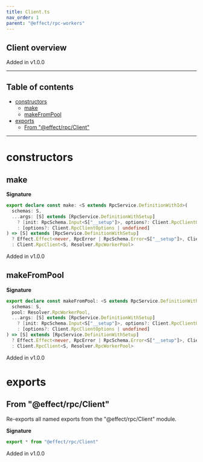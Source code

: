 ```yaml
---
title: Client.ts
nav_order: 1
parent: "@effect/rpc-workers"
---
```


## Client overview

Added in v1.0.0

---

<h2 class="text-delta">Table of contents</h2>

- [constructors](#constructors)
  - [make](#make)
  - [makeFromPool](#makefrompool)
- [exports](#exports)
  - [From "@effect/rpc/Client"](#from-effectrpcclient)

---

# constructors

## make

**Signature**

```ts
export declare const make: <S extends RpcService.DefinitionWithId>(
  schemas: S,
  ...args: [S] extends [RpcService.DefinitionWithSetup]
    ? [init: RpcSchema.Input<S["__setup"]>, options?: Client.RpcClientOptions | undefined]
    : [options?: Client.RpcClientOptions | undefined]
) => [S] extends [RpcService.DefinitionWithSetup]
  ? Effect.Effect<never, RpcError | RpcSchema.Error<S["__setup"]>, Client.RpcClient<S, Resolver.RpcWorkerPool>>
  : Client.RpcClient<S, Resolver.RpcWorkerPool>
```

Added in v1.0.0

## makeFromPool

**Signature**

```ts
export declare const makeFromPool: <S extends RpcService.DefinitionWithId>(
  schemas: S,
  pool: Resolver.RpcWorkerPool,
  ...args: [S] extends [RpcService.DefinitionWithSetup]
    ? [init: RpcSchema.Input<S["__setup"]>, options?: Client.RpcClientOptions | undefined]
    : [options?: Client.RpcClientOptions | undefined]
) => [S] extends [RpcService.DefinitionWithSetup]
  ? Effect.Effect<never, RpcError | RpcSchema.Error<S["__setup"]>, Client.RpcClient<S, never>>
  : Client.RpcClient<S, Resolver.RpcWorkerPool>
```

Added in v1.0.0

# exports

## From "@effect/rpc/Client"

Re-exports all named exports from the "@effect/rpc/Client" module.

**Signature**

```ts
export * from "@effect/rpc/Client"
```

Added in v1.0.0

